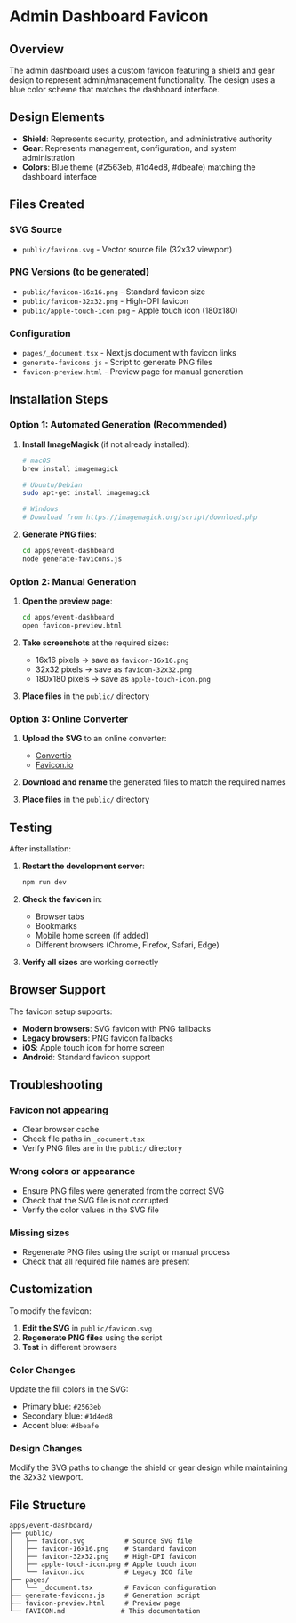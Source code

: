 # Admin Dashboard Favicon

## Overview

The admin dashboard uses a custom favicon featuring a shield and gear design to represent admin/management functionality. The design uses a blue color scheme that matches the dashboard interface.

## Design Elements

- **Shield**: Represents security, protection, and administrative authority
- **Gear**: Represents management, configuration, and system administration
- **Colors**: Blue theme (#2563eb, #1d4ed8, #dbeafe) matching the dashboard interface

## Files Created

### SVG Source
- `public/favicon.svg` - Vector source file (32x32 viewport)

### PNG Versions (to be generated)
- `public/favicon-16x16.png` - Standard favicon size
- `public/favicon-32x32.png` - High-DPI favicon
- `public/apple-touch-icon.png` - Apple touch icon (180x180)

### Configuration
- `pages/_document.tsx` - Next.js document with favicon links
- `generate-favicons.js` - Script to generate PNG files
- `favicon-preview.html` - Preview page for manual generation

## Installation Steps

### Option 1: Automated Generation (Recommended)

1. **Install ImageMagick** (if not already installed):
   ```bash
   # macOS
   brew install imagemagick
   
   # Ubuntu/Debian
   sudo apt-get install imagemagick
   
   # Windows
   # Download from https://imagemagick.org/script/download.php
   ```

2. **Generate PNG files**:
   ```bash
   cd apps/event-dashboard
   node generate-favicons.js
   ```

### Option 2: Manual Generation

1. **Open the preview page**:
   ```bash
   cd apps/event-dashboard
   open favicon-preview.html
   ```

2. **Take screenshots** at the required sizes:
   - 16x16 pixels → save as `favicon-16x16.png`
   - 32x32 pixels → save as `favicon-32x32.png`
   - 180x180 pixels → save as `apple-touch-icon.png`

3. **Place files** in the `public/` directory

### Option 3: Online Converter

1. **Upload the SVG** to an online converter:
   - [Convertio](https://convertio.co/svg-png/)
   - [Favicon.io](https://favicon.io/favicon-converter/)

2. **Download and rename** the generated files to match the required names

3. **Place files** in the `public/` directory

## Testing

After installation:

1. **Restart the development server**:
   ```bash
   npm run dev
   ```

2. **Check the favicon** in:
   - Browser tabs
   - Bookmarks
   - Mobile home screen (if added)
   - Different browsers (Chrome, Firefox, Safari, Edge)

3. **Verify all sizes** are working correctly

## Browser Support

The favicon setup supports:
- **Modern browsers**: SVG favicon with PNG fallbacks
- **Legacy browsers**: PNG favicon fallbacks
- **iOS**: Apple touch icon for home screen
- **Android**: Standard favicon support

## Troubleshooting

### Favicon not appearing
- Clear browser cache
- Check file paths in `_document.tsx`
- Verify PNG files are in the `public/` directory

### Wrong colors or appearance
- Ensure PNG files were generated from the correct SVG
- Check that the SVG file is not corrupted
- Verify the color values in the SVG file

### Missing sizes
- Regenerate PNG files using the script or manual process
- Check that all required file names are present

## Customization

To modify the favicon:

1. **Edit the SVG** in `public/favicon.svg`
2. **Regenerate PNG files** using the script
3. **Test** in different browsers

### Color Changes
Update the fill colors in the SVG:
- Primary blue: `#2563eb`
- Secondary blue: `#1d4ed8`
- Accent blue: `#dbeafe`

### Design Changes
Modify the SVG paths to change the shield or gear design while maintaining the 32x32 viewport.

## File Structure

```
apps/event-dashboard/
├── public/
│   ├── favicon.svg          # Source SVG file
│   ├── favicon-16x16.png    # Standard favicon
│   ├── favicon-32x32.png    # High-DPI favicon
│   ├── apple-touch-icon.png # Apple touch icon
│   └── favicon.ico          # Legacy ICO file
├── pages/
│   └── _document.tsx        # Favicon configuration
├── generate-favicons.js     # Generation script
├── favicon-preview.html     # Preview page
└── FAVICON.md              # This documentation
``` 